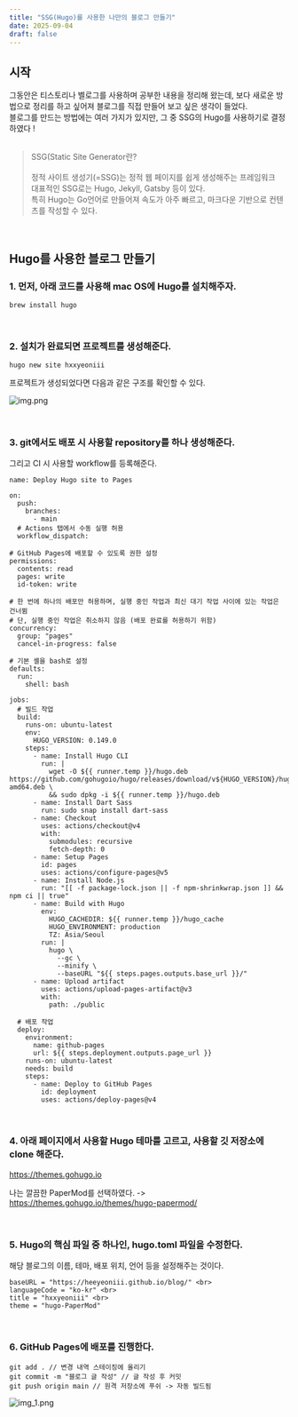```yaml
---
title: "SSG(Hugo)를 사용한 나만의 블로그 만들기"
date: 2025-09-04
draft: false
---
```


## 시작
그동안은 티스토리나 벨로그를 사용하며 공부한 내용을 정리해 왔는데, 보다 새로운 방법으로 정리를 하고 싶어져 블로그를 직접 만들어 보고 싶은 생각이 들었다. <br>
블로그를 만드는 방법에는 여러 가지가 있지만, 그 중 SSG의 Hugo를 사용하기로 결정하였다 ! <br>
<br>

> SSG(Static Site Generator란?<br><br>
정적 사이트 생성기(=SSG)는 정적 웹 페이지를 쉽게 생성해주는 프레임워크 <br>
대표적인 SSG로는 Hugo, Jekyll, Gatsby 등이 있다. <br>
특히 Hugo는 Go언어로 만들어져 속도가 아주 빠르고, 마크다운 기반으로 컨텐츠를 작성할 수 있다.

<br>

## Hugo를 사용한 블로그 만들기
### 1. 먼저, 아래 코드를 사용해 mac OS에 Hugo를 설치해주자.

` brew install hugo `

<br>

### 2. 설치가 완료되면 프로젝트를 생성해준다.


` hugo new site hxxyeoniii `

프로젝트가 생성되었다면 다음과 같은 구조를 확인할 수 있다. <br>

![img.png](/blog/images/img.png)

<br>

### 3. git에서도 배포 시 사용할 repository를 하나 생성해준다.

그리고 CI 시 사용할 workflow를 등록해준다.

```
name: Deploy Hugo site to Pages

on:
  push:
    branches:
      - main
  # Actions 탭에서 수동 실행 허용
  workflow_dispatch:

# GitHub Pages에 배포할 수 있도록 권한 설정
permissions:
  contents: read
  pages: write
  id-token: write

# 한 번에 하나의 배포만 허용하며, 실행 중인 작업과 최신 대기 작업 사이에 있는 작업은 건너뜀
# 단, 실행 중인 작업은 취소하지 않음 (배포 완료를 허용하기 위함)
concurrency:
  group: "pages"
  cancel-in-progress: false

# 기본 셸을 bash로 설정
defaults:
  run:
    shell: bash

jobs:
  # 빌드 작업
  build:
    runs-on: ubuntu-latest
    env:
      HUGO_VERSION: 0.149.0
    steps:
      - name: Install Hugo CLI
        run: |
          wget -O ${{ runner.temp }}/hugo.deb https://github.com/gohugoio/hugo/releases/download/v${HUGO_VERSION}/hugo_extended_${HUGO_VERSION}_linux-amd64.deb \
          && sudo dpkg -i ${{ runner.temp }}/hugo.deb          
      - name: Install Dart Sass
        run: sudo snap install dart-sass
      - name: Checkout
        uses: actions/checkout@v4
        with:
          submodules: recursive
          fetch-depth: 0
      - name: Setup Pages
        id: pages
        uses: actions/configure-pages@v5
      - name: Install Node.js
        run: "[[ -f package-lock.json || -f npm-shrinkwrap.json ]] && npm ci || true"
      - name: Build with Hugo
        env:
          HUGO_CACHEDIR: ${{ runner.temp }}/hugo_cache
          HUGO_ENVIRONMENT: production
          TZ: Asia/Seoul
        run: |
          hugo \
            --gc \
            --minify \
            --baseURL "${{ steps.pages.outputs.base_url }}/"          
      - name: Upload artifact
        uses: actions/upload-pages-artifact@v3
        with:
          path: ./public

  # 배포 작업
  deploy:
    environment:
      name: github-pages
      url: ${{ steps.deployment.outputs.page_url }}
    runs-on: ubuntu-latest
    needs: build
    steps:
      - name: Deploy to GitHub Pages
        id: deployment
        uses: actions/deploy-pages@v4

```

<br>


### 4. 아래 페이지에서 사용할 Hugo 테마를 고르고, 사용할 깃 저장소에 clone 해준다.
https://themes.gohugo.io

나는 깔끔한 PaperMod를 선택하였다. -> https://themes.gohugo.io/themes/hugo-papermod/

<br>

### 5. Hugo의 핵심 파일 중 하나인, hugo.toml 파일을 수정한다. 
해당 블로그의 이름, 테마, 배포 위치, 언어 등을 설정해주는 것이다.

```
baseURL = "https://heeyeoniii.github.io/blog/" <br>
languageCode = "ko-kr" <br>
title = "hxxyeoniii" <br>
theme = "hugo-PaperMod"
```

<br>

### 6. GitHub Pages에 배포를 진행한다.

```
git add . // 변경 내역 스테이징에 올리기
git commit -m "블로그 글 작성" // 글 작성 후 커밋
git push origin main // 원격 저장소에 푸쉬 -> 자동 빌드됨
```
![img_1.png](/blog/images/img_1.png)
